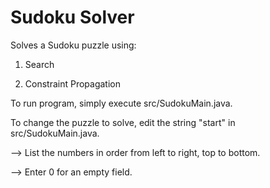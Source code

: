 Sudoku Solver
=============

Solves a Sudoku puzzle using:

1. Search

2. Constraint Propagation

To run program, simply execute src/SudokuMain.java.

To change the puzzle to solve, edit the string "start" in src/SudokuMain.java.

--> List the numbers in order from left to right, top to bottom.

--> Enter 0 for an empty field.
